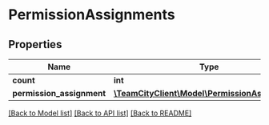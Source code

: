 # PermissionAssignments

## Properties
Name | Type | Description | Notes
------------ | ------------- | ------------- | -------------
**count** | **int** |  | [optional] 
**permission_assignment** | [**\TeamCityClient\Model\PermissionAssignment[]**](PermissionAssignment.md) |  | [optional] 

[[Back to Model list]](../README.md#documentation-for-models) [[Back to API list]](../README.md#documentation-for-api-endpoints) [[Back to README]](../README.md)



